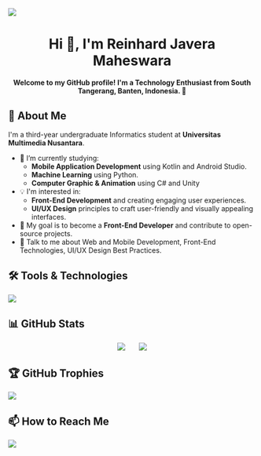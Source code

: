 <img align="center">[![](https://visitcount.itsvg.in/api?id=reinhardjavera&icon=1&color=2)](https://visitcount.itsvg.in)
---

<h1 align="center">Hi 👋, I'm Reinhard Javera Maheswara</h1>
<h4 align="center">Welcome to my GitHub profile! I'm a Technology Enthusiast from South Tangerang, Banten, Indonesia. 🌱</h4>

## 🌟 About Me

I'm a third-year undergraduate Informatics student at **Universitas Multimedia Nusantara**.

- 🔭 I’m currently studying:
	- **Mobile Application Development** using Kotlin and Android Studio.
	- **Machine Learning** using Python.
	- **Computer Graphic & Animation** using C# and Unity
- :bulb: I'm interested in:
  - **Front-End Development** and creating engaging user experiences.
  - **UI/UX Design** principles to craft user-friendly and visually appealing interfaces.
- 🎯 My goal is to become a **Front-End Developer** and contribute to open-source projects.
- 💬 Talk to me about Web and Mobile Development, Front-End Technologies, UI/UX Design Best Practices.

## 🛠️ Tools & Technologies

![](https://skillicons.dev/icons?i=html,css,bootstrap,tailwind,js,react,kotlin,php,laravel,java,python,firebase,vscode,androidstudio,figma,eclipse,anaconda,gradle,git,&perline=19)

## 📊 GitHub Stats
<p align="center">
  <img src="https://github-readme-streak-stats.herokuapp.com/?user=reinhardjavera&theme=dark&hide_border=false" />
  &nbsp;&nbsp;&nbsp;&nbsp;&nbsp;
  <img src="https://github-readme-stats.vercel.app/api/top-langs/?username=reinhardjavera&theme=dark&hide_border=false&include_all_commits=false&count_private=false&layout=compact" />
</p>


## 🏆 GitHub Trophies
![](https://github-profile-trophy.vercel.app/?username=reinhardjavera&theme=radical&no-frame=true&no-bg=false&margin-w=18)


## 📫 How to Reach Me
<a target="_blank" href="https://www.linkedin.com/in/reinhard-javera-maheswara/"><img src="https://img.shields.io/badge/-LinkedIn-0077B5?style=for-the-badge&logo=Linkedin&logoColor=white"></img></a>
<br>
</p>

<!-- Proudly created with GPRM ( https://gprm.itsvg.in ) -->
